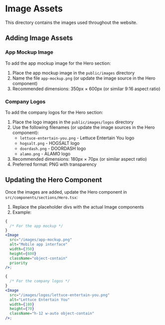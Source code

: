 # Image Assets

This directory contains the images used throughout the website.

## Adding Image Assets

### App Mockup Image

To add the app mockup image for the Hero section:

1. Place the app mockup image in the `public/images` directory
2. Name the file `app-mockup.png` (or update the image source in the Hero component)
3. Recommended dimensions: 350px × 600px (or similar 9:16 aspect ratio)

### Company Logos

To add the company logos for the Hero section:

1. Place the logo images in the `public/images/logos` directory
2. Use the following filenames (or update the image sources in the Hero component):
   - `lettuce-entertain-you.png` - Lettuce Entertain You logo
   - `hogsalt.png` - HOGSALT logo
   - `doordash.png` - DOORDASH logo
   - `alamo.png` - ALAMO logo
3. Recommended dimensions: 180px × 70px (or similar aspect ratio)
4. Preferred format: PNG with transparency

## Updating the Hero Component

Once the images are added, update the Hero component in `src/components/sections/Hero.tsx`:

1. Replace the placeholder divs with the actual Image components
2. Example:

```jsx
{
  /* For the app mockup */
}
<Image
  src="/images/app-mockup.png"
  alt="Mobile app interface"
  width={350}
  height={600}
  className="object-contain"
  priority
/>;

{
  /* For the company logos */
}
<Image
  src="/images/logos/lettuce-entertain-you.png"
  alt="Lettuce Entertain You"
  width={180}
  height={70}
  className="h-12 w-auto object-contain"
/>;
```

